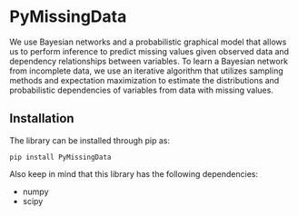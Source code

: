 PyMissingData
================

We use Bayesian networks and a probabilistic graphical model that allows us to perform inference to predict missing values given observed data and dependency relationships between variables. To learn a Bayesian network from incomplete data, we use an iterative algorithm that utilizes sampling methods and expectation maximization to estimate the distributions and probabilistic dependencies of variables from data with missing values.

Installation
------------

The library can be installed through pip as:
 
```linux
pip install PyMissingData
```

Also keep in mind that this library has the following dependencies:
- numpy
- scipy

